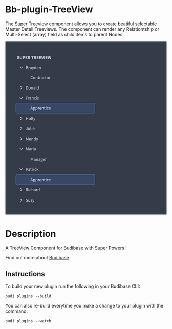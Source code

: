 # Bb-plugin-TreeView
The Super Treeview component allows you to create beatiful selectable Master Detail Treeviews.
The component can render any Relationtship or Multi-Select (array) field as child items to parent Nodes.


![Alt text](assets/preview.png)

# Description
A TreeView Component for Budibase with Super Powers !

Find out more about [Budibase](https://github.com/Budibase/budibase).

## Instructions

To build your new  plugin run the following in your Budibase CLI:
```
budi plugins --build
```

You can also re-build everytime you make a change to your plugin with the command:
```
budi plugins --watch
```

